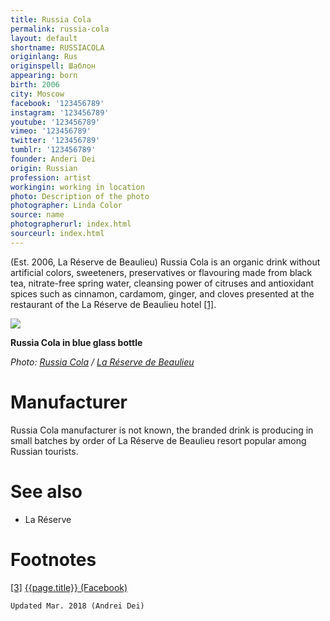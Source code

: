 ```yaml
---
title: Russia Cola
permalink: russia-cola
layout: default
shortname: RUSSIACOLA
originlang: Rus
originspell: Шаблон
appearing: born
birth: 2006
city: Moscow
facebook: '123456789'
instagram: '123456789'
youtube: '123456789'
vimeo: '123456789'
twitter: '123456789'
tumblr: '123456789'
founder: Anderi Dei
origin: Russian
profession: artist
workingin: working in location
photo: Description of the photo
photographer: Linda Color
source: name
photographerurl: index.html
sourceurl: index.html
---
```



(Est. 2006, La Réserve de Beaulieu) Russia Cola is an organic drink without artificial colors, sweeteners, preservatives or flavouring made from black tea, nitrate-free spring water, cleansing power of citruses and antioxidant spices such as cinnamon, cardamom, ginger, and cloves presented at the restaurant of the La Réserve de Beaulieu hotel <span id="a1">[\[1\]](#f1)</span>.

![](/encyclopedia/images/cola.jpg)

**Russia Cola in blue glass bottle**

*Photo: [Russia Cola](index) / [La Réserve de Beaulieu](index)*

# Manufacturer

Russia Cola manufacturer is not known, the branded drink is producing in small batches by order of La Réserve de Beaulieu resort popular among Russian tourists.

# See also

+ La Réserve

# Footnotes

[[3]](#a3) <span id="f3"></span> [{{page.title}} (Facebook)](index)

`Updated Mar. 2018 (Andrei Dei)`
